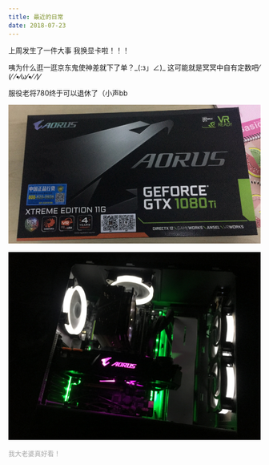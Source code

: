 ```yaml
---
title: 最近的日常
date: 2018-07-23
---
```


上周发生了一件大事
我换显卡啦！！！


咦为什么逛一逛京东鬼使神差就下了单？\_(:з」∠)\_
这可能就是冥冥中自有定数吧⁄(⁄ ⁄•⁄ω⁄•⁄ ⁄)⁄


服役老将780终于可以退休了（小声bb

![f](../imgs/f.jpg)

![o](../imgs/o.jpg)


<font face="黑体" size="2px" color="#a6a6a6">我大老婆真好看！</font>
